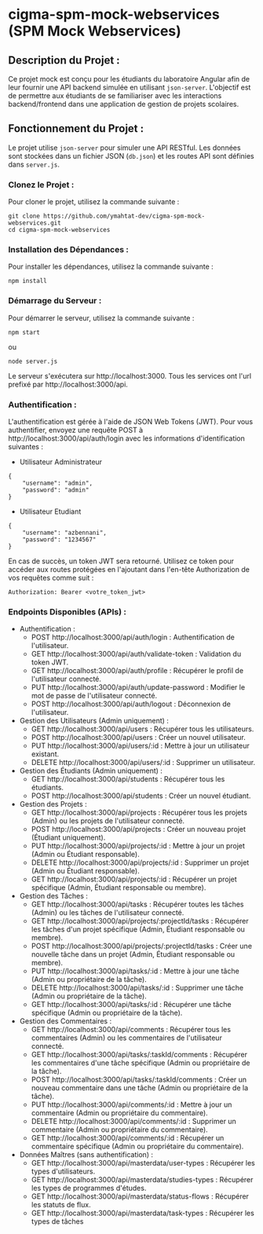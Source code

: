 # cigma-spm-mock-webservices (SPM Mock Webservices)


## Description du Projet :
Ce projet mock est conçu pour les étudiants du laboratoire Angular afin de leur fournir une API backend simulée en utilisant `json-server`. L'objectif est de permettre aux étudiants de se familiariser avec les interactions backend/frontend dans une application de gestion de projets scolaires.

## Fonctionnement du Projet :
Le projet utilise `json-server` pour simuler une API RESTful. Les données sont stockées dans un fichier JSON (`db.json`) et les routes API sont définies dans `server.js`.

### Clonez le Projet :
Pour cloner le projet, utilisez la commande suivante :
```
git clone https://github.com/ymahtat-dev/cigma-spm-mock-webservices.git
cd cigma-spm-mock-webservices
```

### Installation des Dépendances :
Pour installer les dépendances, utilisez la commande suivante :
```
npm install
```

### Démarrage du Serveur :
Pour démarrer le serveur, utilisez la commande suivante :
```
npm start
```
ou
```
node server.js
```
Le serveur s'exécutera sur http://localhost:3000.
Tous les services ont l'url prefixé par http://localhost:3000/api.

### Authentification :
L'authentification est gérée à l'aide de JSON Web Tokens (JWT). Pour vous authentifier, envoyez une requête POST à http://localhost:3000/api/auth/login avec les informations d'identification suivantes :

- Utilisateur Administrateur
```
{
    "username": "admin",
    "password": "admin"
}
```
- Utilisateur Etudiant
```
{
    "username": "azbennani",
    "password": "1234567"
}
```

En cas de succès, un token JWT sera retourné. Utilisez ce token pour accéder aux routes protégées en l'ajoutant dans l'en-tête Authorization de vos requêtes comme suit :
```
Authorization: Bearer <votre_token_jwt>
```

### Endpoints Disponibles (APIs) :
- Authentification :
  - POST http://localhost:3000/api/auth/login : Authentification de l'utilisateur.
  - GET http://localhost:3000/api/auth/validate-token : Validation du token JWT.
  - GET http://localhost:3000/api/auth/profile : Récupérer le profil de l'utilisateur connecté.
  - PUT http://localhost:3000/api/auth/update-password : Modifier le mot de passe de l'utilisateur connecté.
  - POST http://localhost:3000/api/auth/logout : Déconnexion de l'utilisateur.
- Gestion des Utilisateurs (Admin uniquement) :
  - GET http://localhost:3000/api/users : Récupérer tous les utilisateurs.
  - POST http://localhost:3000/api/users : Créer un nouvel utilisateur.
  - PUT http://localhost:3000/api/users/:id : Mettre à jour un utilisateur existant.
  - DELETE http://localhost:3000/api/users/:id : Supprimer un utilisateur.
- Gestion des Étudiants (Admin uniquement) :
  - GET http://localhost:3000/api/students : Récupérer tous les étudiants.
  - POST http://localhost:3000/api/students : Créer un nouvel étudiant.
- Gestion des Projets :
  - GET http://localhost:3000/api/projects : Récupérer tous les projets (Admin) ou les projets de l'utilisateur connecté.
  - POST http://localhost:3000/api/projects : Créer un nouveau projet (Étudiant uniquement).
  - PUT http://localhost:3000/api/projects/:id : Mettre à jour un projet (Admin ou Étudiant responsable).
  - DELETE http://localhost:3000/api/projects/:id : Supprimer un projet (Admin ou Étudiant responsable).
  - GET http://localhost:3000/api/projects/:id : Récupérer un projet spécifique (Admin, Étudiant responsable ou membre).
- Gestion des Tâches :
  - GET http://localhost:3000/api/tasks : Récupérer toutes les tâches (Admin) ou les tâches de l'utilisateur connecté.
  - GET http://localhost:3000/api/projects/:projectId/tasks : Récupérer les tâches d'un projet spécifique (Admin, Étudiant responsable ou membre).
  - POST http://localhost:3000/api/projects/:projectId/tasks : Créer une nouvelle tâche dans un projet (Admin, Étudiant responsable ou membre).
  - PUT http://localhost:3000/api/tasks/:id : Mettre à jour une tâche (Admin ou propriétaire de la tâche).
  - DELETE http://localhost:3000/api/tasks/:id : Supprimer une tâche (Admin ou propriétaire de la tâche).
  - GET http://localhost:3000/api/tasks/:id : Récupérer une tâche spécifique (Admin ou propriétaire de la tâche).
- Gestion des Commentaires :
  - GET http://localhost:3000/api/comments : Récupérer tous les commentaires (Admin) ou les commentaires de l'utilisateur connecté.
  - GET http://localhost:3000/api/tasks/:taskId/comments : Récupérer les commentaires d'une tâche spécifique (Admin ou propriétaire de la tâche).
  - POST http://localhost:3000/api/tasks/:taskId/comments : Créer un nouveau commentaire dans une tâche (Admin ou propriétaire de la tâche).
  - PUT http://localhost:3000/api/comments/:id : Mettre à jour un commentaire (Admin ou propriétaire du commentaire).
  - DELETE http://localhost:3000/api/comments/:id : Supprimer un commentaire (Admin ou propriétaire du commentaire).
  - GET http://localhost:3000/api/comments/:id : Récupérer un commentaire spécifique (Admin ou propriétaire du commentaire).
- Données Maîtres (sans authentification) :
  - GET http://localhost:3000/api/masterdata/user-types : Récupérer les types d'utilisateurs.
  - GET http://localhost:3000/api/masterdata/studies-types : Récupérer les types de programmes d'études.
  - GET http://localhost:3000/api/masterdata/status-flows : Récupérer les statuts de flux.
  - GET http://localhost:3000/api/masterdata/task-types : Récupérer les types de tâches